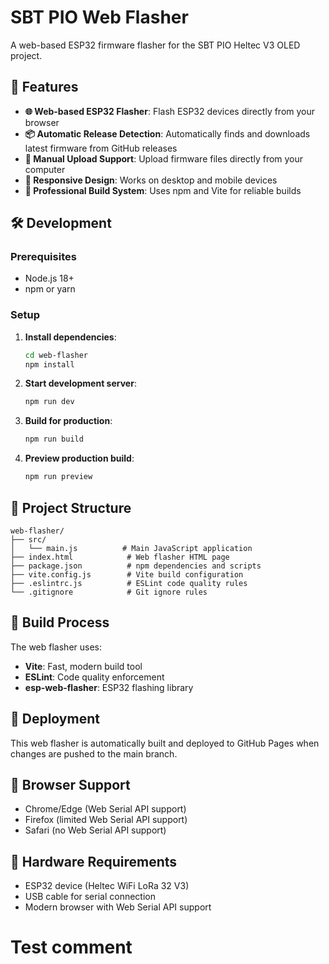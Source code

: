 # SBT PIO Web Flasher

A web-based ESP32 firmware flasher for the SBT PIO Heltec V3 OLED project.

## 🚀 Features

- **🌐 Web-based ESP32 Flasher**: Flash ESP32 devices directly from your browser
- **📦 Automatic Release Detection**: Automatically finds and downloads latest firmware from GitHub releases
- **📁 Manual Upload Support**: Upload firmware files directly from your computer
- **📱 Responsive Design**: Works on desktop and mobile devices
- **🔧 Professional Build System**: Uses npm and Vite for reliable builds

## 🛠️ Development

### Prerequisites

- Node.js 18+
- npm or yarn

### Setup

1. **Install dependencies**:
   ```bash
   cd web-flasher
   npm install
   ```

2. **Start development server**:
   ```bash
   npm run dev
   ```

3. **Build for production**:
   ```bash
   npm run build
   ```

4. **Preview production build**:
   ```bash
   npm run preview
   ```

## 📁 Project Structure

```
web-flasher/
├── src/
│   └── main.js          # Main JavaScript application
├── index.html            # Web flasher HTML page
├── package.json          # npm dependencies and scripts
├── vite.config.js        # Vite build configuration
├── .eslintrc.js          # ESLint code quality rules
└── .gitignore            # Git ignore rules
```

## 🔧 Build Process

The web flasher uses:
- **Vite**: Fast, modern build tool
- **ESLint**: Code quality enforcement
- **esp-web-flasher**: ESP32 flashing library

## 🚀 Deployment

This web flasher is automatically built and deployed to GitHub Pages when changes are pushed to the main branch.

## 📱 Browser Support

- Chrome/Edge (Web Serial API support)
- Firefox (limited Web Serial API support)
- Safari (no Web Serial API support)

## 🔌 Hardware Requirements

- ESP32 device (Heltec WiFi LoRa 32 V3)
- USB cable for serial connection
- Modern browser with Web Serial API support
# Test comment
